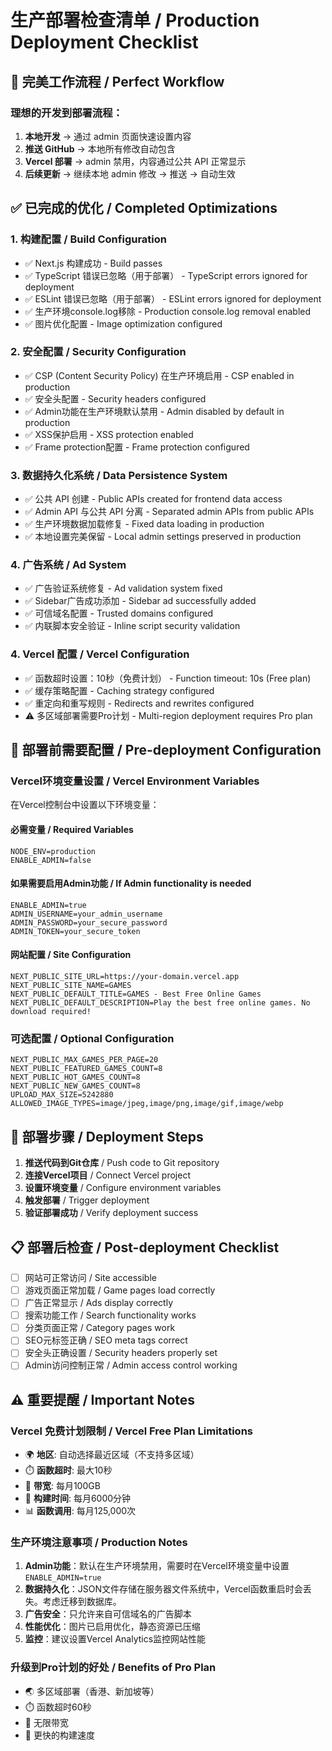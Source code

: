 # 生产部署检查清单 / Production Deployment Checklist

## 🎯 完美工作流程 / Perfect Workflow

### 理想的开发到部署流程：
1. **本地开发** → 通过 admin 页面快速设置内容
2. **推送 GitHub** → 本地所有修改自动包含
3. **Vercel 部署** → admin 禁用，内容通过公共 API 正常显示
4. **后续更新** → 继续本地 admin 修改 → 推送 → 自动生效

## ✅ 已完成的优化 / Completed Optimizations

### 1. 构建配置 / Build Configuration
- ✅ Next.js 构建成功 - Build passes
- ✅ TypeScript 错误已忽略（用于部署） - TypeScript errors ignored for deployment
- ✅ ESLint 错误已忽略（用于部署） - ESLint errors ignored for deployment
- ✅ 生产环境console.log移除 - Production console.log removal enabled
- ✅ 图片优化配置 - Image optimization configured

### 2. 安全配置 / Security Configuration
- ✅ CSP (Content Security Policy) 在生产环境启用 - CSP enabled in production
- ✅ 安全头配置 - Security headers configured
- ✅ Admin功能在生产环境默认禁用 - Admin disabled by default in production
- ✅ XSS保护启用 - XSS protection enabled
- ✅ Frame protection配置 - Frame protection configured

### 3. 数据持久化系统 / Data Persistence System
- ✅ 公共 API 创建 - Public APIs created for frontend data access
- ✅ Admin API 与公共 API 分离 - Separated admin APIs from public APIs
- ✅ 生产环境数据加载修复 - Fixed data loading in production
- ✅ 本地设置完美保留 - Local admin settings preserved in production

### 4. 广告系统 / Ad System
- ✅ 广告验证系统修复 - Ad validation system fixed
- ✅ Sidebar广告成功添加 - Sidebar ad successfully added
- ✅ 可信域名配置 - Trusted domains configured
- ✅ 内联脚本安全验证 - Inline script security validation

### 4. Vercel 配置 / Vercel Configuration
- ✅ 函数超时设置：10秒（免费计划） - Function timeout: 10s (Free plan)
- ✅ 缓存策略配置 - Caching strategy configured
- ✅ 重定向和重写规则 - Redirects and rewrites configured
- ⚠️ 多区域部署需要Pro计划 - Multi-region deployment requires Pro plan

## 🔧 部署前需要配置 / Pre-deployment Configuration

### Vercel环境变量设置 / Vercel Environment Variables

在Vercel控制台中设置以下环境变量：

#### 必需变量 / Required Variables
```
NODE_ENV=production
ENABLE_ADMIN=false
```

#### 如果需要启用Admin功能 / If Admin functionality is needed
```
ENABLE_ADMIN=true
ADMIN_USERNAME=your_admin_username
ADMIN_PASSWORD=your_secure_password
ADMIN_TOKEN=your_secure_token
```

#### 网站配置 / Site Configuration
```
NEXT_PUBLIC_SITE_URL=https://your-domain.vercel.app
NEXT_PUBLIC_SITE_NAME=GAMES
NEXT_PUBLIC_DEFAULT_TITLE=GAMES - Best Free Online Games
NEXT_PUBLIC_DEFAULT_DESCRIPTION=Play the best free online games. No download required!
```

### 可选配置 / Optional Configuration
```
NEXT_PUBLIC_MAX_GAMES_PER_PAGE=20
NEXT_PUBLIC_FEATURED_GAMES_COUNT=8
NEXT_PUBLIC_HOT_GAMES_COUNT=8
NEXT_PUBLIC_NEW_GAMES_COUNT=8
UPLOAD_MAX_SIZE=5242880
ALLOWED_IMAGE_TYPES=image/jpeg,image/png,image/gif,image/webp
```

## 🚀 部署步骤 / Deployment Steps

1. **推送代码到Git仓库** / Push code to Git repository
2. **连接Vercel项目** / Connect Vercel project
3. **设置环境变量** / Configure environment variables
4. **触发部署** / Trigger deployment
5. **验证部署成功** / Verify deployment success

## 📋 部署后检查 / Post-deployment Checklist

- [ ] 网站可正常访问 / Site accessible
- [ ] 游戏页面正常加载 / Game pages load correctly  
- [ ] 广告正常显示 / Ads display correctly
- [ ] 搜索功能工作 / Search functionality works
- [ ] 分类页面正常 / Category pages work
- [ ] SEO元标签正确 / SEO meta tags correct
- [ ] 安全头正确设置 / Security headers properly set
- [ ] Admin访问控制正常 / Admin access control working

## ⚠️ 重要提醒 / Important Notes

### Vercel 免费计划限制 / Vercel Free Plan Limitations
- 🌍 **地区**: 自动选择最近区域（不支持多区域）
- ⏱️ **函数超时**: 最大10秒
- 💾 **带宽**: 每月100GB
- 🔄 **构建时间**: 每月6000分钟
- 📊 **函数调用**: 每月125,000次

### 生产环境注意事项 / Production Notes
1. **Admin功能**：默认在生产环境禁用，需要时在Vercel环境变量中设置`ENABLE_ADMIN=true`
2. **数据持久化**：JSON文件存储在服务器文件系统中，Vercel函数重启时会丢失。考虑迁移到数据库。
3. **广告安全**：只允许来自可信域名的广告脚本
4. **性能优化**：图片已启用优化，静态资源已压缩
5. **监控**：建议设置Vercel Analytics监控网站性能

### 升级到Pro计划的好处 / Benefits of Pro Plan
- 🌏 多区域部署（香港、新加坡等）
- ⏱️ 函数超时60秒
- 💾 无限带宽
- 🚀 更快的构建速度
